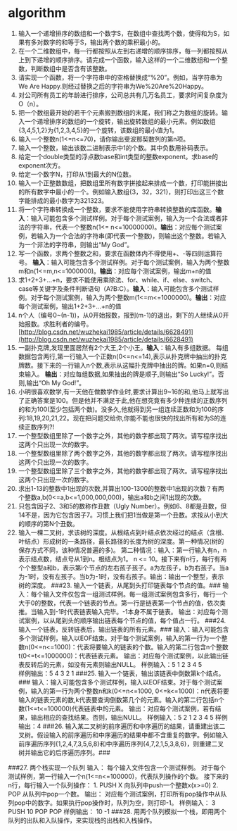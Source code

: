 # algorithm


1. 输入一个递增排序的数组和一个数字S，在数组中查找两个数，使得和为S，如果有多对数字的和等于S，输出两个数的乘积最小的。
2. 在一个二维数组中，每一行都按照从左到右递增的顺序排序，每一列都按照从上到下递增的顺序排序。请完成一个函数，输入这样的一个二维数组和一个整数，判断数组中是否含有该整数。
3. 请实现一个函数，将一个字符串中的空格替换成“%20”。例如，当字符串为We Are Happy.则经过替换之后的字符串为We%20Are%20Happy。
4. 对公司所有员工的年龄进行排序，公司总共有几万名员工，要求时间复杂度为O（n）。
5. 把一个数组最开始的若干个元素搬到数组的末尾，我们称之为数组的旋转。输入一个递增排序的数组的一个旋转，输出旋转数组的最小元素。例如数组{3,4,5,1,2}为{1,2,3,4,5}的一个旋转，该数组的最小值为1。
6. 输入一个整数n(1<=n<=70)，请你输出斐波那契数列的第n项。
7. 输入一个整数，输出该数二进制表示中1的个数。其中负数用补码表示。
8. 给定一个double类型的浮点数base和int类型的整数exponent。求base的exponent次方。
9. 给定一个数字N，打印从1到最大的N位数。
10. 输入一个正整数数组，把数组里所有数字拼接起来排成一个数，打印能拼接出的所有数字中最小的一个。例如输入数组{3，32，321}，则打印出这三个数字能排成的最小数字为321323。
11. 将一个字符串转换成一个整数，要求不能使用字符串转换整数的库函数。**输入**：输入可能包含多个测试样例。对于每个测试案例，输入为一个合法或者非法的字符串，代表一个整数n(1<= n<=10000000)。**输出**：对应每个测试案例，若输入为一个合法的字符串(即代表一个整数)，则输出这个整数。若输入为一个非法的字符串，则输出“My God”。
12. 写一个函数，求两个整数之和，要求在函数体内不得使用+、-等四则运算符号。 **输入**：输入可能包含多个测试样例。对于每个测试案例，输入为两个整数m和n(1<=m,n<=1000000)。**输出**：对应每个测试案例，输出m+n的值
13. 求1+2+3+...+n，要求不能使用乘除法、for、while、if、else、switch、case等关键字及条件判断语句（A?B:C）。**输入**：输入可能包含多个测试样例。对于每个测试案例，输入为两个整数m(1<=m<=1000000)。**输出**：对应每个测试案例，输出1+2+3+…+n的值
14. n个人（编号0~(n-1))，从0开始报数，报到(m-1)的退出，剩下的人继续从0开始报数。求胜利者的编号。 [http://blog.csdn.net/wuzhekai1985/article/details/6628491](http://blog.csdn.net/wuzhekai1985/article/details/6628491)
15. 一副扑克牌,发现里面居然有2个大王,2个小王。**输入**：输入有多组数据。
每组数据包含两行,第一行输入一个正数n(0<=n<=14),表示从扑克牌中抽出的扑克牌数。接下来的一行输入n个数,表示从这幅扑克牌中抽出的牌。如果n=0,则结束输入。
**输出**：对应每组数据,如果抽出的牌是顺子,则输出“So Lucky!”。否则,输出“Oh My God!”。
16. 小明很喜欢数学,有一天他在做数学作业时,要求计算出9~16的和,他马上就写出了正确答案是100。但是他并不满足于此,他在想究竟有多少种连续的正数序列的和为100(至少包括两个数)。没多久,他就得到另一组连续正数和为100的序列:18,19,20,21,22。现在把问题交给你,你能不能也很快的找出所有和为S的连续正数序列?!
17. 一个整型数组里除了一个数字之外，其他的数字都出现了两次。请写程序找出这两个只出现一次的数字。
18. 一个整型数组里除了两个数字之外，其他的数字都出现了两次。请写程序找出这两个只出现一次的数字。
19. 一个整型数组里除了三个数字之外，其他的数字都出现了两次。请写程序找出这两个只出现一次的数字。
20. 求出1-13的整数中1出现的次数,并算出100-1300的整数中1出现的次数？有两个整数a,b(0<=a,b<=1,000,000,000)，输出a和b之间1出现的次数。
21. 只包含因子2、3和5的数称作丑数（Ugly Number）。例如6、8都是丑数，但14不是，因为它包含因子7。习惯上我们把1当做是第一个丑数。求按从小到大的顺序的第N个丑数。
22. 输入一棵二叉树，求该树的深度。从根结点到叶结点依次经过的结点（含根、叶结点）形成树的一条路径，最长路径的长度为树的深度。第一种情况(树的保存方式不同，该种情况普遍的多)。 第二种情况：输入：第一行输入有n，n表示结点数，结点号从1到n。根结点为1。 n <= 10。接下来有n行，每行有两个个整型a和b，表示第i个节点的左右孩子孩子。a为左孩子，b为右孩子。当a为-1时，没有左孩子。当b为-1时，没有右孩子。输出：输出一个整型，表示树的深度。
###23. 输入一个链表，从尾到头打印链表每个节点的值。###
	输入：每个输入文件仅包含一组测试样例。每一组测试案例包含多行，每行一个大于0的整数，代表一个链表的节点。第一行是链表第一个节点的值，依次类推。当输入到-1时代表链表输入完毕。-1本身不属于链表。
	输出：对应每个测试案例，以从尾到头的顺序输出链表每个节点的值，每个值占一行。
###24. 输入一个链表，反转链表后，输出链表的所有元素。###
	输入：输入可能包含多个测试样例，输入以EOF结束。对于每个测试案例，输入的第一行为一个整数n(0<=n<=1000)：代表将要输入的链表的个数。输入的第二行包含n个整数t(0<=t<=1000000)：代表链表元素。
	输出：对应每个测试案例，以此输出链表反转后的元素，如没有元素则输出NULL。
	样例输入：5
		     1 2 3 4 5  
	样例输出：5 4 3 2 1
###25. 输入一个链表，输出该链表中倒数第k个结点。###
	输入：输入可能包含多个测试样例，输入以EOF结束。对于每个测试案例，输入的第一行为两个整数n和k(0<=n<=1000, 0<=k<=1000)：n代表将要输入的链表元素的数,k代表要查询倒数第几个的元素。输入的第二行包括n个数(1<=t<=100000)代表链表中的元素。
	输出：对应每个测试案例，若有结果，输出相应的查找结果。否则，输出NULL。
	样例输入：5 2
			1 2 3 4 5
	样例输出：4
###26. 输入某二叉树的前序遍历和中序遍历的结果，请重建出该二叉树。假设输入的前序遍历和中序遍历的结果中都不含重复的数字。例如输入前序遍历序列{1,2,4,7,3,5,6,8}和中序遍历序列{4,7,2,1,5,3,8,6}，则重建二叉树并输出它的后序遍历序列。###

###27. 两个栈实现一个队列
	输入：
	每个输入文件包含一个测试样例。
	对于每个测试样例，第一行输入一个n(1<=n<=100000)，代表队列操作的个数。
	接下来的n行，每行输入一个队列操作：
	1.	PUSH X 向队列中push一个整数x(x>=0)
	2.	POP 从队列中pop一个数。
	输出：
	对应每个测试案例，打印所有pop操作中从队列pop中的数字。如果执行pop操作时，队列为空，则打印-1。
	样例输入：
			3
			PUSH 10
			POP
			POP
	样例输出：
			10
			-1
###28. 用两个队列模拟一个栈，即用两个队列的出队和入队操作，来实现栈的出栈和入栈操作。
	






